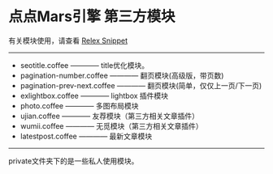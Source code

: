 点点Mars引擎 第三方模块
====================

有关模块使用，请查看 [Relex Snippet](http://snippet.relex.me/)

------------------------------

* seotitle.coffee ———— title优化模块。
* pagination-number.coffee ———— 翻页模块(高级版，带页数)
* pagination-prev-next.coffee ———— 翻页模块(简单，仅仅上一页/下一页)
* exlightbox.coffee ———— lightbox 插件模块
* photo.coffee ———— 多图布局模块
* ujian.coffee ———— 友荐模块（第三方相关文章插件）
* wumii.coffee ———— 无觅模块（第三方相关文章插件）
* latestpost.coffee ———— 最新文章模块

------------------------------
private文件夹下的是一些私人使用模块。
